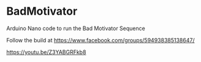 # BadMotivator
Arduino Nano code to run the Bad Motivator Sequence 

Follow the build at https://www.facebook.com/groups/594938385138647/

https://youtu.be/Z3YABGRFkb8
